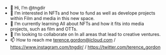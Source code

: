 - 👋 Hi, I’m @tngdir
- 👀 I’m interested in NFTs and how to fund as well as develope projects within Film and media in this new space.
- 🌱 I’m currently learning All about NFTs and how it fits into media projects, such as film and OTTs.
- 💞️ I’m looking to collaborate on In all areas that lead to creative ventures.
- 📫 How to reach me terence.gordon@icloud.com / https://www.instagram.com/tngdir/ / https://twitter.com/terence_gordon

<!---
tngdir/tngdir is a ✨ special ✨ repository because its `README.md` (this file) appears on your GitHub profile.
You can click the Preview link to take a look at your changes.
--->
